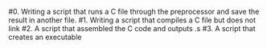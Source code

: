 #0. Writing a script that runs a C file through the preprocessor and save the result in another file.
#1. Writing a script that compiles a C file but does not link
#2. A script that assembled the C code and outputs .s
#3. A script that creates an executable
